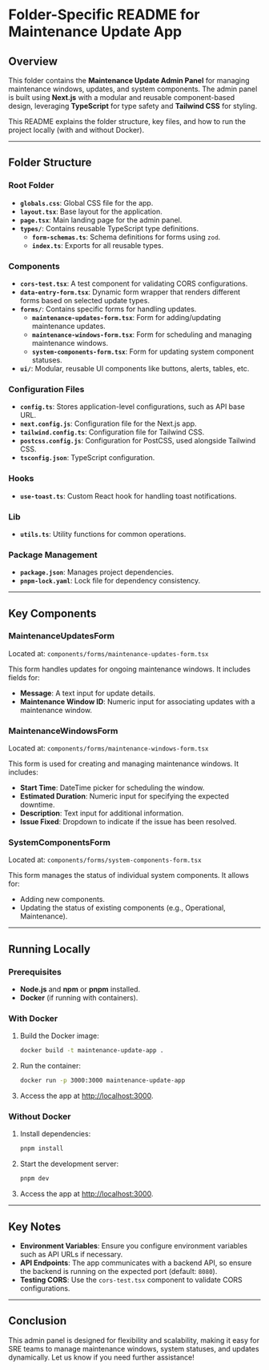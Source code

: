 # Folder-Specific README for Maintenance Update App

## Overview
This folder contains the **Maintenance Update Admin Panel** for managing maintenance windows, updates, and system components. The admin panel is built using **Next.js** with a modular and reusable component-based design, leveraging **TypeScript** for type safety and **Tailwind CSS** for styling.

This README explains the folder structure, key files, and how to run the project locally (with and without Docker).

---

## Folder Structure

### **Root Folder**
- **`globals.css`**: Global CSS file for the app.
- **`layout.tsx`**: Base layout for the application.
- **`page.tsx`**: Main landing page for the admin panel.
- **`types/`**: Contains reusable TypeScript type definitions.
  - **`form-schemas.ts`**: Schema definitions for forms using `zod`.
  - **`index.ts`**: Exports for all reusable types.

### **Components**
- **`cors-test.tsx`**: A test component for validating CORS configurations.
- **`data-entry-form.tsx`**: Dynamic form wrapper that renders different forms based on selected update types.
- **`forms/`**: Contains specific forms for handling updates.
  - **`maintenance-updates-form.tsx`**: Form for adding/updating maintenance updates.
  - **`maintenance-windows-form.tsx`**: Form for scheduling and managing maintenance windows.
  - **`system-components-form.tsx`**: Form for updating system component statuses.
- **`ui/`**: Modular, reusable UI components like buttons, alerts, tables, etc.

### **Configuration Files**
- **`config.ts`**: Stores application-level configurations, such as API base URL.
- **`next.config.js`**: Configuration file for the Next.js app.
- **`tailwind.config.ts`**: Configuration file for Tailwind CSS.
- **`postcss.config.js`**: Configuration for PostCSS, used alongside Tailwind CSS.
- **`tsconfig.json`**: TypeScript configuration.

### **Hooks**
- **`use-toast.ts`**: Custom React hook for handling toast notifications.

### **Lib**
- **`utils.ts`**: Utility functions for common operations.

### **Package Management**
- **`package.json`**: Manages project dependencies.
- **`pnpm-lock.yaml`**: Lock file for dependency consistency.

---

## Key Components

### **MaintenanceUpdatesForm**
Located at: `components/forms/maintenance-updates-form.tsx`

This form handles updates for ongoing maintenance windows. It includes fields for:
- **Message**: A text input for update details.
- **Maintenance Window ID**: Numeric input for associating updates with a maintenance window.

### **MaintenanceWindowsForm**
Located at: `components/forms/maintenance-windows-form.tsx`

This form is used for creating and managing maintenance windows. It includes:
- **Start Time**: DateTime picker for scheduling the window.
- **Estimated Duration**: Numeric input for specifying the expected downtime.
- **Description**: Text input for additional information.
- **Issue Fixed**: Dropdown to indicate if the issue has been resolved.

### **SystemComponentsForm**
Located at: `components/forms/system-components-form.tsx`

This form manages the status of individual system components. It allows for:
- Adding new components.
- Updating the status of existing components (e.g., Operational, Maintenance).

---

## Running Locally

### **Prerequisites**
- **Node.js** and **npm** or **pnpm** installed.
- **Docker** (if running with containers).

### **With Docker**
1. Build the Docker image:
   ```bash
   docker build -t maintenance-update-app .
   ```
2. Run the container:
   ```bash
   docker run -p 3000:3000 maintenance-update-app
   ```
3. Access the app at [http://localhost:3000](http://localhost:3000).

### **Without Docker**
1. Install dependencies:
   ```bash
   pnpm install
   ```
2. Start the development server:
   ```bash
   pnpm dev
   ```
3. Access the app at [http://localhost:3000](http://localhost:3000).

---

## Key Notes
- **Environment Variables**: Ensure you configure environment variables such as API URLs if necessary.
- **API Endpoints**: The app communicates with a backend API, so ensure the backend is running on the expected port (default: `8080`).
- **Testing CORS**: Use the `cors-test.tsx` component to validate CORS configurations.

---

## Conclusion
This admin panel is designed for flexibility and scalability, making it easy for SRE teams to manage maintenance windows, system statuses, and updates dynamically. Let us know if you need further assistance!